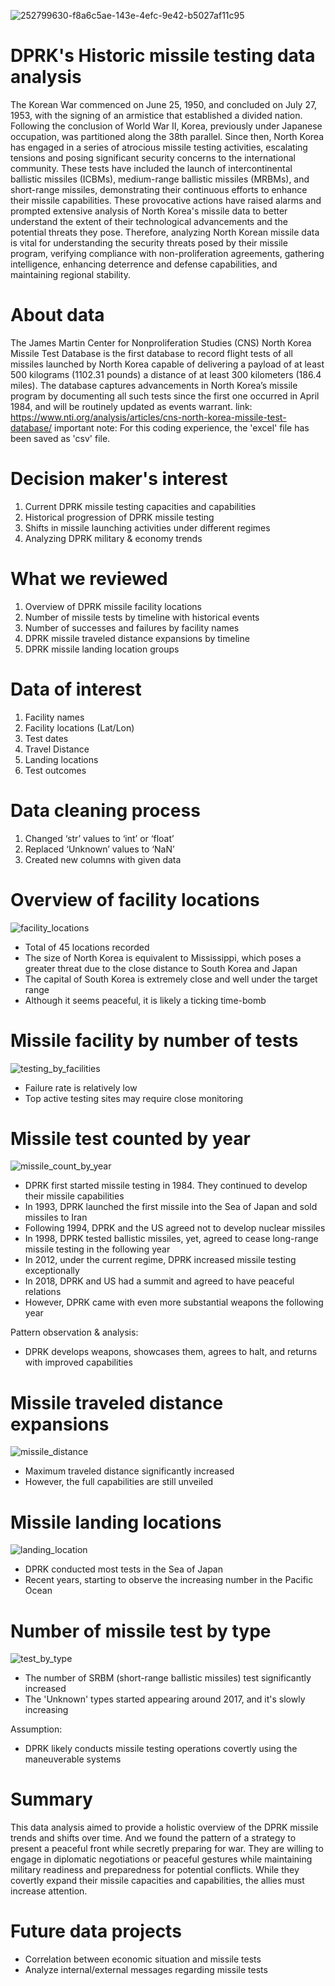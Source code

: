 ![252799630-f8a6c5ae-143e-4efc-9e42-b5027af11c95](https://github.com/mesege1/dprk_missile_stats/assets/135185712/badc1a3e-83d7-45f3-93df-7e7b134501bc)
# DPRK's Historic missile testing data analysis
The Korean War commenced on June 25, 1950, and concluded on July 27, 1953, with the signing of an armistice that established a divided nation. Following the conclusion of World War II, Korea, previously under Japanese occupation, was partitioned along the 38th parallel.
Since then, North Korea has engaged in a series of atrocious missile testing activities, escalating tensions and posing significant security concerns to the international community. These tests have included the launch of intercontinental ballistic missiles (ICBMs), medium-range ballistic missiles (MRBMs), and short-range missiles, demonstrating their continuous efforts to enhance their missile capabilities. These provocative actions have raised alarms and prompted extensive analysis of North Korea's missile data to better understand the extent of their technological advancements and the potential threats they pose.
Therefore, analyzing North Korean missile data is vital for understanding the security threats posed by their missile program, verifying compliance with non-proliferation agreements, gathering intelligence, enhancing deterrence and defense capabilities, and maintaining regional stability.
# About data
The James Martin Center for Nonproliferation Studies (CNS) North Korea Missile Test Database is the first database to record flight tests of all missiles launched by North Korea capable of delivering a payload of at least 500 kilograms (1102.31 pounds) a distance of at least 300 kilometers (186.4 miles). The database captures advancements in North Korea’s missile program by documenting all such tests since the first one occurred in April 1984, and will be routinely updated as events warrant.
link: https://www.nti.org/analysis/articles/cns-north-korea-missile-test-database/
important note: For this coding experience, the 'excel' file has been saved as 'csv' file.
# Decision maker's interest
1. Current DPRK missile testing capacities and capabilities
2. Historical progression of DPRK missile testing
3. Shifts in missile launching activities under different regimes
4. Analyzing DPRK military & economy trends
# What we reviewed
1. Overview of DPRK missile facility locations
2. Number of missile tests by timeline with historical events
3. Number of successes and failures by facility names
4. DPRK missile traveled distance expansions by timeline
5. DPRK missile landing location groups
# Data of interest
1. Facility names
2. Facility locations (Lat/Lon)
3. Test dates
4. Travel Distance
5. Landing locations
6. Test outcomes
# Data cleaning process
1. Changed ‘str’ values to ‘int’ or ‘float’
2. Replaced ‘Unknown’ values to ‘NaN’
3. Created new columns with given data
# Overview of facility locations
![facility_locations](https://github.com/mesege1/dprk_missile_stats/assets/135185712/de957113-792b-4349-ac1a-2bacc4a46240)
* Total of 45 locations recorded
* The size of North Korea is equivalent to Mississippi, which poses a greater threat due to the close distance to South Korea and Japan
* The capital of South Korea is extremely close and well under the target range
* Although it seems peaceful, it is likely a ticking time-bomb
# Missile facility by number of tests
![testing_by_facilities](https://github.com/mesege1/dprk_missile_stats/assets/135185712/48d32aa5-dda4-44b1-b512-607a6c662287)
* Failure rate is relatively low
* Top active testing sites may require close monitoring
# Missile test counted by year
![missile_count_by_year](https://github.com/mesege1/dprk_missile_stats/assets/135185712/3d0248ad-a4ce-4d36-acec-aee7cf96c8a3)
* DPRK first started missile testing in 1984. They continued to develop their missile capabilities
* In 1993, DPRK launched the first missile into the Sea of Japan and sold missiles to Iran
* Following 1994, DPRK and the US agreed not to develop nuclear missiles
* In 1998, DPRK tested ballistic missiles, yet, agreed to cease long-range missile testing in the following year
* In 2012, under the current regime, DPRK increased missile testing exceptionally
* In 2018, DPRK and US had a summit and agreed to have peaceful relations
* However, DPRK came with even more substantial weapons the following year

Pattern observation & analysis:
* DPRK develops weapons, showcases them, agrees to halt, and returns with improved capabilities
# Missile traveled distance expansions
![missile_distance](https://github.com/mesege1/dprk_missile_stats/assets/135185712/4d93f83b-4e36-46f6-b42f-dd7d428e57de)
* Maximum traveled distance significantly increased
* However, the full capabilities are still unveiled
# Missile landing locations
![landing_location](https://github.com/mesege1/dprk_missile_stats/assets/135185712/bd8049a8-fe1b-4260-b2ba-796729512e81)
* DPRK conducted most tests in the Sea of Japan
* Recent years, starting to observe the increasing number in the Pacific Ocean
# Number of missile test by type
![test_by_type](https://github.com/mesege1/dprk_missile_stats/assets/135185712/ee18c719-f532-49e1-9c36-d52b3a930c8b)
* The number of SRBM (short-range ballistic missiles) test significantly increased
* The 'Unknown' types started appearing around 2017, and it's slowly increasing

Assumption:
* DPRK likely conducts missile testing operations covertly using the maneuverable systems

# Summary
This data analysis aimed to provide a holistic overview of the DPRK missile trends and shifts over time. And we found the pattern of a strategy to present a peaceful front while secretly preparing for war. They are willing to engage in diplomatic negotiations or peaceful gestures while maintaining military readiness and preparedness for potential conflicts. While they covertly expand their missile capacities and capabilities, the allies must increase attention.
# Future data projects
* Correlation between economic situation and missile tests
* Analyze internal/external messages regarding missile tests
